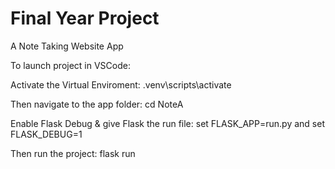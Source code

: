 # Final Year Project

 A Note Taking Website App

To launch project in VSCode:

Activate the Virtual Enviroment: .venv\scripts\activate

Then navigate to the app folder: cd NoteA

Enable Flask Debug & give Flask the run file: set FLASK_APP=run.py and set FLASK_DEBUG=1

Then run the project: flask run
